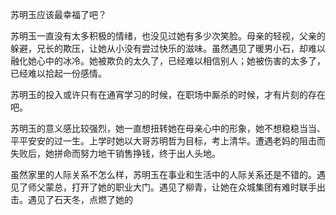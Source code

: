 苏明玉应该最幸福了吧？

苏明玉一直没有太多积极的情绪，也没见过她有多少次笑脸。母亲的轻视，父亲的躲避，兄长的欺压，让她从小没有尝过快乐的滋味。虽然遇见了暖男小石，却难以融化她心中的冰冷。她被欺负的太久了，已经难以相信别人；她被伤害的太多了，已经难以拾起一份感情。

苏明玉的投入或许只有在通宵学习的时候，在职场中厮杀的时候，才有片刻的存在吧。

苏明玉的意义感比较强烈，她一直想扭转她在母亲心中的形象，她不想稳稳当当、平平安安的过一生。上学时她以大哥苏明哲为目标，考上清华。遭遇老妈的阻击而失败后，她拼命而努力地干销售挣钱，终于出人头地。

虽然家里的人际关系不怎么样，苏明玉在事业和生活中的人际关系还是不错的。遇见了师父蒙总，打开了她的职业大门。遇见了柳青，让她在众城集团有难时联手出击。遇见了石天冬，点燃了她的




<!--stackedit_data:
eyJoaXN0b3J5IjpbNzY1MzQzMDg4LDExNjA2OTQ0NDksMTY0MT
I1ODQ2NF19
-->